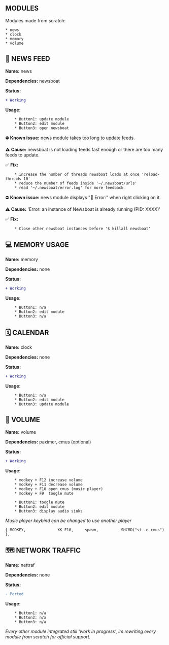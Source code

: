 ## MODULES
Modules made from scratch:

	* news
	* clock
	* memory
	* volume

## 📰 NEWS FEED
**Name:** news

**Dependencies:** newsboat

**Status:** 
```diff
+ Working
```

**Usage:**

		* Button1: update module
		* Button2: edit module
		* Button3: open newsboat

⛔ **Known issue:** news module takes too long to update feeds.

⚠️ **Cause:** newsboat is not loading feeds fast enough or there are too many feeds to update.

✅ **Fix:**

		* increase the number of threads newsboat loads at once 'reload-threads 10'
		* reduce the number of feeds inside '~/.newsboat/urls'
		* read '~/.newsboat/error.log' for more feedback

⛔ **Known issue:** news module displays " Error:" when right clicking on it.

⚠️ **Cause:** 'Error: an instance of Newsboat is already running (PID: XXXX)'

✅ **Fix:**

		* Close other newsboat instances before '$ killall newsboat'
## 💻 MEMORY USAGE

**Name:** memory

**Dependencies:** none

**Status:**
```diff
+ Working
```

**Usage:**

		* Button1: n/a
		* Button2: edit module
		* Button3: n/a

## 🗓️ CALENDAR
**Name:** clock

**Dependencies:** none

**Status:**
```diff
+ Working
```

**Usage:**

		* Button1: n/a
		* Button2: edit module
		* Button3: update module

## 📢 VOLUME
**Name:** volume

**Dependencies:** paximer, cmus (optional)

**Status:**
```diff
+ Working
```

**Usage:**

		* modkey + F12 increase volume
		* modkey + F11 decrease volume
		* modkey + F10 open cmus (music player)
		* modkey + F9  toogle mute

		* Button1: toogle mute
		* Button2: edit module
		* Button3: display audio sinks

*Music player keybind can be changed to use another player*

`{ MODKEY,				XK_F10,		spawn,			SHCMD("st -e cmus") },`

## 🗺️ NETWORK TRAFFIC
**Name:** nettraf

**Dependencies:** none

**Status:**
```diff
- Ported
```

**Usage:**

		* Button1: n/a
		* Button2: n/a
		* Button3: n/a

*Every other module integrated still 'work in progress', im rewriting every module from scratch for official support.*

